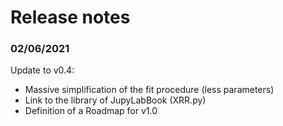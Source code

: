 # Release notes

### 02/06/2021  

Update to v0.4:  
- Massive simplification of the fit procedure (less parameters)
- Link to the library of JupyLabBook (XRR.py)
- Definition of a Roadmap for v1.0 
